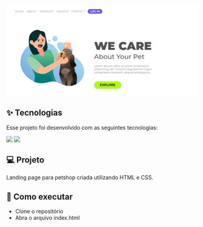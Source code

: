 <p align="center">

<img src="https://github.com/mariathmatheus/WeCare/blob/main/img/WeCare.png" alt="Photo preview">
</p>

## ✨ Tecnologias

Esse projeto foi desenvolvido com as seguintes tecnologias:

<div>
<img src="https://img.shields.io/badge/html5-%23E34F26.svg?style=for-the-badge&logo=html5&logoColor=white"/>
<img src="https://img.shields.io/badge/css3-%231572B6.svg?style=for-the-badge&logo=css3&logoColor=white"/>
</div>

## 💻 Projeto

Landing page para petshop criada utilizando HTML e CSS.

## 🚀 Como executar

- Clone o repositório
- Abra o arquivo index.html
